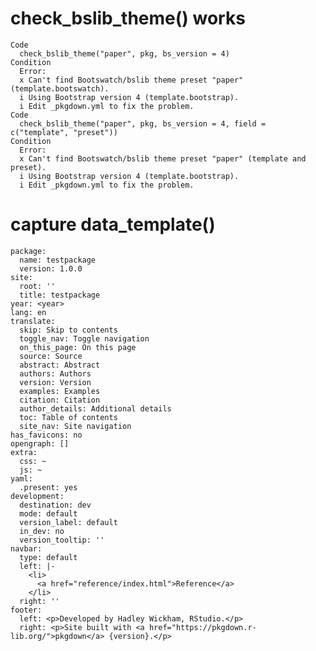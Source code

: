 # check_bslib_theme() works

    Code
      check_bslib_theme("paper", pkg, bs_version = 4)
    Condition
      Error:
      x Can't find Bootswatch/bslib theme preset "paper" (template.bootswatch).
      i Using Bootstrap version 4 (template.bootstrap).
      i Edit _pkgdown.yml to fix the problem.
    Code
      check_bslib_theme("paper", pkg, bs_version = 4, field = c("template", "preset"))
    Condition
      Error:
      x Can't find Bootswatch/bslib theme preset "paper" (template and preset).
      i Using Bootstrap version 4 (template.bootstrap).
      i Edit _pkgdown.yml to fix the problem.

# capture data_template()

    package:
      name: testpackage
      version: 1.0.0
    site:
      root: ''
      title: testpackage
    year: <year>
    lang: en
    translate:
      skip: Skip to contents
      toggle_nav: Toggle navigation
      on_this_page: On this page
      source: Source
      abstract: Abstract
      authors: Authors
      version: Version
      examples: Examples
      citation: Citation
      author_details: Additional details
      toc: Table of contents
      site_nav: Site navigation
    has_favicons: no
    opengraph: []
    extra:
      css: ~
      js: ~
    yaml:
      .present: yes
    development:
      destination: dev
      mode: default
      version_label: default
      in_dev: no
      version_tooltip: ''
    navbar:
      type: default
      left: |-
        <li>
          <a href="reference/index.html">Reference</a>
        </li>
      right: ''
    footer:
      left: <p>Developed by Hadley Wickham, RStudio.</p>
      right: <p>Site built with <a href="https://pkgdown.r-lib.org/">pkgdown</a> {version}.</p>
    

